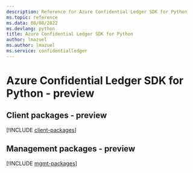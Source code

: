 ```yaml
---
description: Reference for Azure Confidential Ledger SDK for Python
ms.topic: reference
ms.data: 08/08/2022
ms.devlang: python
title: Azure Confidential Ledger SDK for Python
author: lmazuel
ms.author: lmazuel
ms.service: confidentialledger
---
```

# Azure Confidential Ledger SDK for Python - preview

## Client packages - preview
[!INCLUDE [client-packages](confidential-ledger-client-index.md)]
## Management packages - preview
[!INCLUDE [mgmt-packages](confidential-ledger-mgmt-index.md)]
